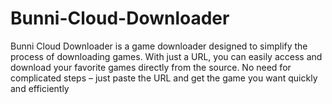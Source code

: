 # Bunni-Cloud-Downloader
Bunni Cloud Downloader is a game downloader designed to simplify the process of downloading games. With just a URL, you can easily access and download your favorite games directly from the source. No need for complicated steps – just paste the URL and get the game you want quickly and efficiently
